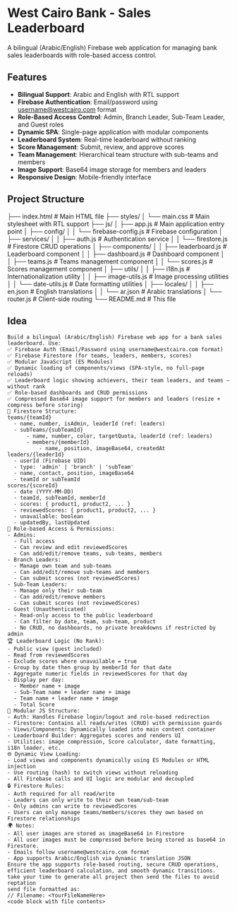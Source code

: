 ﻿# West Cairo Bank - Sales Leaderboard

A bilingual (Arabic/English) Firebase web application for managing bank sales leaderboards with role-based access control.

## Features

- **Bilingual Support**: Arabic and English with RTL support
- **Firebase Authentication**: Email/password using username@westcairo.com format
- **Role-Based Access Control**: Admin, Branch Leader, Sub-Team Leader, and Guest roles
- **Dynamic SPA**: Single-page application with modular components
- **Leaderboard System**: Real-time leaderboard without ranking
- **Score Management**: Submit, review, and approve scores
- **Team Management**: Hierarchical team structure with sub-teams and members
- **Image Support**: Base64 image storage for members and leaders
- **Responsive Design**: Mobile-friendly interface

## Project Structure
├── index.html                 # Main HTML file
├── styles/
│   └── main.css              # Main stylesheet with RTL support
├── js/
│   ├── app.js                # Main application entry point
│   ├── config/
│   │   └── firebase-config.js # Firebase configuration
│   ├── services/
│   │   ├── auth.js           # Authentication service
│   │   └── firestore.js      # Firestore CRUD operations
│   ├── components/
│   │   ├── leaderboard.js    # Leaderboard component
│   │   ├── dashboard.js      # Dashboard component
│   │   ├── teams.js          # Teams management component
│   │   └── scores.js         # Scores management component
│   ├── utils/
│   │   ├── i18n.js           # Internationalization utility
│   │   ├── image-utils.js    # Image processing utilities
│   │   └── date-utils.js     # Date formatting utilities
│   ├── locales/
│   │   ├── en.json           # English translations
│   │   └── ar.json           # Arabic translations
│   └── router.js             # Client-side routing
└── README.md                 # This file


## Idea
```
Build a bilingual (Arabic/English) Firebase web app for a bank sales leaderboard. Use:
✅ Firebase Auth (Email/Password using username@westcairo.com format)
✅ Firebase Firestore (for teams, leaders, members, scores)
✅ Modular JavaScript (ES Modules)
✅ Dynamic loading of components/views (SPA-style, no full-page reloads)
✅ Leaderboard logic showing achievers, their team leaders, and teams — without rank
✅ Role-based dashboards and CRUD permissions
✅ Compressed Base64 image support for members and leaders (resize + compress before storing)
📁 Firestore Structure:
teams/{teamId}
  - name, number, isAdmin, leaderId (ref: leaders)
  - subTeams/{subTeamId}
      - name, number, color, targetQuota, leaderId (ref: leaders)
      - members/{memberId}
          - name, position, imageBase64, createdAt
leaders/{leaderId}
  - userId (Firebase UID)
  - type: 'admin' | 'branch' | 'subTeam'
  - name, contact, position, imageBase64
  - teamId or subTeamId
scores/{scoreId}
  - date (YYYY-MM-DD)
  - teamId, subTeamId, memberId
  - scores: { product1, product2, ... }
  - reviewedScores: { product1, product2, ... }
  - unavailable: boolean
  - updatedBy, lastUpdated
🎯 Role-based Access & Permissions:
- Admins:
  - Full access
  - Can review and edit reviewedScores
  - Can add/edit/remove teams, sub-teams, members
- Branch Leaders:
  - Manage own team and sub-teams
  - Can add/edit/remove sub-teams and members
  - Can submit scores (not reviewedScores)
- Sub-Team Leaders:
  - Manage only their sub-team
  - Can add/edit/remove members
  - Can submit scores (not reviewedScores)
- Guest (Unauthenticated)
  - Read-only access to the public leaderboard
  - Can filter by date, team, sub-team, product
  - No CRUD, no dashboards, no private breakdowns if restricted by admin
🏆 Leaderboard Logic (No Rank):
- Public view (guest included)
- Read from reviewedScores
- Exclude scores where unavailable = true
- Group by date then group by memberId for that date
- Aggregate numeric fields in reviewedScores for that day
- Display per day:
  - Member name + image
  - Sub-Team name + leader name + image
  - Team name + leader name + image
  - Total Score
🔄 Modular JS Structure:
- Auth: Handles Firebase login/logout and role-based redirection
- Firestore: Contains all reads/writes (CRUD) with permission guards
- Views/Components: Dynamically loaded into main content container
- Leaderboard Builder: Aggregates scores and renders UI
- Utilities: image compression, Score calculator, date formatting, i18n loader, etc.
🌐 Dynamic View Loading:
- Load views and components dynamically using ES Modules or HTML injection
- Use routing (hash) to switch views without reloading
- All Firebase calls and UI logic are modular and decoupled
🔒 Firestore Rules:
- Auth required for all read/write
- Leaders can only write to their own team/sub-team
- Only admins can write to reviewedScores
- Users can only manage teams/members/scores they own based on Firestore relationships
🌍 Notes:
- All user images are stored as imageBase64 in Firestore
- All user images must be compressed before being stored as base64 in Firestore.
- Emails follow username@westcairo.com format
- App supports Arabic/English via dynamic translation JSON
Ensure the app supports role-based routing, secure CRUD operations, efficient leaderboard calculation, and smooth dynamic transitions.
take your time to generate all project then send the files to avoid reptation
send file formatted as:
// Filename: <YourFileNameHere>
<code block with file contents>
```